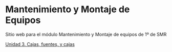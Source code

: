 # Mantenimiento y Montaje de Equipos

Sitio web para el módulo Mantenimiento y Montaje de equipos de 1º de SMR

[Unidad 3. Cajas, fuentes, y cajas](U2/u2.md) 
